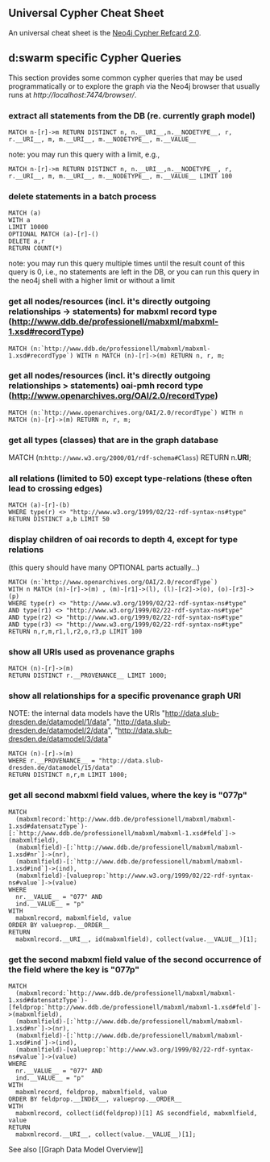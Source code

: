 ## Universal Cypher Cheat Sheet

An universal cheat sheet is the [Neo4j Cypher Refcard 2.0](http://docs.neo4j.org/refcard/2.0/).


## d:swarm specific Cypher Queries

This section provides some common cypher queries that may be used programmatically or to explore the graph via the Neo4j browser that usually runs at *http://localhost:7474/browser/*. 

### extract all statements from the DB (re. currently graph model)

    MATCH n-[r]->m RETURN DISTINCT n, n.__URI__,n.__NODETYPE__, r, r.__URI__, m, m.__URI__, m.__NODETYPE__, m.__VALUE__

note: you may run this query with a limit, e.g.,

    MATCH n-[r]->m RETURN DISTINCT n, n.__URI__,n.__NODETYPE__, r, r.__URI__, m, m.__URI__, m.__NODETYPE__, m.__VALUE__ LIMIT 100


### delete statements in a batch process

    MATCH (a)
    WITH a
    LIMIT 10000
    OPTIONAL MATCH (a)-[r]-()
    DELETE a,r
    RETURN COUNT(*)

note: you may run this query multiple times until the result count of this query is 0, i.e., no statements are left in the DB, or you can run this query in the neo4j shell with a higher limit or without a limit


### get all nodes/resources (incl. it's directly outgoing relationships -> statements) for mabxml record type (http://www.ddb.de/professionell/mabxml/mabxml-1.xsd#recordType)

    MATCH (n:`http://www.ddb.de/professionell/mabxml/mabxml-1.xsd#recordType`) WITH n MATCH (n)-[r]->(m) RETURN n, r, m;


### get all nodes/resources (incl. it's directly outgoing relationships > statements) oai-pmh record type (http://www.openarchives.org/OAI/2.0/recordType)

    MATCH (n:`http://www.openarchives.org/OAI/2.0/recordType`) WITH n MATCH (n)-[r]->(m) RETURN n, r, m;


### get all types (classes) that are in the graph database
   MATCH (n:`http://www.w3.org/2000/01/rdf-schema#Class`) RETURN n.__URI__;


### all relations (limited to 50) except type-relations (these often lead to crossing edges)

    MATCH (a)-[r]-(b)
    WHERE type(r) <> "http://www.w3.org/1999/02/22-rdf-syntax-ns#type"
    RETURN DISTINCT a,b LIMIT 50


### display children of oai records to depth 4, except for type relations

(this query should have many OPTIONAL parts actually...)

    MATCH (n:`http://www.openarchives.org/OAI/2.0/recordType`)
    WITH n MATCH (n)-[r]->(m) , (m)-[r1]->(l), (l)-[r2]->(o), (o)-[r3]->(p)
    WHERE type(r) <> "http://www.w3.org/1999/02/22-rdf-syntax-ns#type"
    AND type(r1) <> "http://www.w3.org/1999/02/22-rdf-syntax-ns#type"
    AND type(r2) <> "http://www.w3.org/1999/02/22-rdf-syntax-ns#type"
    AND type(r3) <> "http://www.w3.org/1999/02/22-rdf-syntax-ns#type"
    RETURN n,r,m,r1,l,r2,o,r3,p LIMIT 100


### show all URIs used as provenance graphs

    MATCH (n)-[r]->(m)
    RETURN DISTINCT r.__PROVENANCE__ LIMIT 1000;


### show all relationships for a specific provenance graph URI

NOTE: the internal data models have the URIs "http://data.slub-dresden.de/datamodel/1/data", "http://data.slub-dresden.de/datamodel/2/data", "http://data.slub-dresden.de/datamodel/3/data"

    MATCH (n)-[r]->(m)
    WHERE r.__PROVENANCE__ = "http://data.slub-dresden.de/datamodel/15/data"
    RETURN DISTINCT n,r,m LIMIT 1000;


### get all second mabxml field values, where the key is "077p"

    MATCH 
      (mabxmlrecord:`http://www.ddb.de/professionell/mabxml/mabxml-1.xsd#datensatzType`)- [:`http://www.ddb.de/professionell/mabxml/mabxml-1.xsd#feld`]->(mabxmlfield),
      (mabxmlfield)-[:`http://www.ddb.de/professionell/mabxml/mabxml-1.xsd#nr`]->(nr),  
      (mabxmlfield)-[:`http://www.ddb.de/professionell/mabxml/mabxml-1.xsd#ind`]->(ind),
      (mabxmlfield)-[valueprop:`http://www.w3.org/1999/02/22-rdf-syntax-ns#value`]->(value)
    WHERE
      nr.__VALUE__ = "077" AND
      ind.__VALUE__ = "p"
    WITH 
      mabxmlrecord, mabxmlfield, value
    ORDER BY valueprop.__ORDER__
    RETURN
      mabxmlrecord.__URI__, id(mabxmlfield), collect(value.__VALUE__)[1];


### get the second mabxml field value of the second occurrence of the field where the key is "077p"

    MATCH 
      (mabxmlrecord:`http://www.ddb.de/professionell/mabxml/mabxml-1.xsd#datensatzType`)-[feldprop:`http://www.ddb.de/professionell/mabxml/mabxml-1.xsd#feld`]->(mabxmlfield),
      (mabxmlfield)-[:`http://www.ddb.de/professionell/mabxml/mabxml-1.xsd#nr`]->(nr),  
      (mabxmlfield)-[:`http://www.ddb.de/professionell/mabxml/mabxml-1.xsd#ind`]->(ind),
      (mabxmlfield)-[valueprop:`http://www.w3.org/1999/02/22-rdf-syntax-ns#value`]->(value)
    WHERE
      nr.__VALUE__ = "077" AND
      ind.__VALUE__ = "p"
    WITH 
      mabxmlrecord, feldprop, mabxmlfield, value
    ORDER BY feldprop.__INDEX__, valueprop.__ORDER__
    WITH
      mabxmlrecord, collect(id(feldprop))[1] AS secondfield, mabxmlfield, value
    RETURN
      mabxmlrecord.__URI__, collect(value.__VALUE__)[1];


See also [[Graph Data Model Overview]] 
<!--- original link to https://intranet.slub-dresden.de/pages/viewpage.action?pageId=45190236 --> 